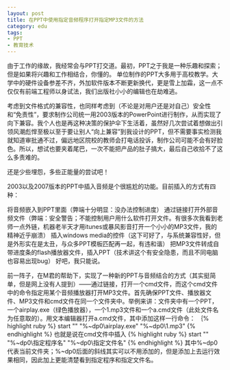 ```yaml
---
layout: post
title: 在PPT中使用指定音频程序打开指定MP3文件的方法
category: edu
tags:
- PPT
- 教育技术
---
```

由于工作的缘故，我经常会与PPT打交道。最初，PPT之于我是一种乐趣和探索；但是如果将兴趣和工作相结合，你懂的。 单位制作的PPT大多用于高校教学。大学中的硬件设备参差不齐，外加软件版本不断更新换代，更是雪上加霜，这一点不仅仅有前端工程师以身试法，我们出版社小小的编辑也在劫难逃。
<!--more-->

考虑到文件格式的兼容性，也同样考虑到（不论是对用户还是对自己）安全性和“免责性”，要求制作公司统一用2003版本的PowerPoint进行制作，从而实现了向下兼容。我个人也是再这种决策的保护伞下生活着，虽然好几次尝试着想做出引领风潮彪悍至极以至于要让别人“向上兼容”到我设计的PPT，但不需要事实检测我就知道审批通不过，偏远地区院校的教师会打电话投诉，制作公司可能不会有好脸色。所以，想试也要夹着尾巴，一次不能把产品的肚子搞大，最后自己收拾不了这么多责难的。

还是少些埋怨，多些正能量的尝试吧！

2003以及2007版本的PPT中插入音频是个很尴尬的功能。目前插入的方式有四种：

将音频嵌入到PPT里面（弊端十分明显：没办法控制进度）
通过链接打开外部音频文件（弊端：安全警告；不能控制用户用什么软件打开文件。有很多次我看到老师一点外链，机器老半天才用itunes或暴风影音打开一个小小的MP3文件，我的精神近乎崩溃）
插入windows media的控件（这下可好了，与系统兼容性好，但是外形实在是太丑，与众多PPT模板匹配再一起，有违和谐）
把MP3文件转成自带进度条的flash播放器文件，插入PPT（技术讲这个有安全隐患，而且不同电脑也容易出现bug）
好吧，我只能说。

前一阵子，在M君的帮助下，实现了一种新的PPT与音频结合的方式（其实挺简单，但是网上没有人提到）——通过链接，打开一个cmd文件，而这个cmd文件中的命令指定用某个音频播放器打开MP3文件。首先确保PPT文件、播放器文件、MP3文件和cmd文件在同一个文件夹中。举例来讲：文件夹中有一个PPT，一个airplay.exe（绿色播放器），一个1.mp3文件和一个a.cmd文件（此处文件名为任意取的）。用文本编辑器打开a.cmd文件，其中添加这样一行命令：
｛% highlight ruby %}
start "" "%~dp0\airplay.exe" "%~dp0\1.mp3"
{% endhighlight %}
也就是说在cmd文件中插入
{% highlight ruby %}
start "" "%~dp0\指定程序名" "%~dp0\指定文件名"
{% endhighlight %}
其中%~dp0代表当前文件夹；%~dp0后面的斜线其实可以不用添加的，但是添加上去运行效果相同，因此加上更能清楚看到指定程序和指定文件名。
